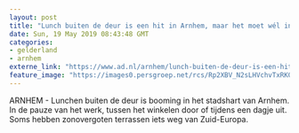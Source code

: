 ```yaml
---
layout: post
title: "Lunch buiten de deur is een hit in Arnhem, maar het moet wél in een half uurtje zijn gepiept"
date: Sun, 19 May 2019 08:43:48 GMT
categories: 
- gelderland 
- arnhem 
externe_link: "https://www.ad.nl/arnhem/lunch-buiten-de-deur-is-een-hit-in-arnhem-maar-het-moet-wel-in-een-half-uurtje-zijn-gepiept~a6d4727a/"
feature_image: "https://images0.persgroep.net/rcs/Rp2XBV_N2sLHVchvTxRK0KXAltw/diocontent/148512204/_fitwidth/400/?appId=21791a8992982cd8da851550a453bd7f&quality=0.7"
---
```


ARNHEM - Lunchen buiten de deur is booming in het stadshart van Arnhem. In de pauze van het werk, tussen het winkelen door of tijdens een dagje uit. Soms hebben zonovergoten terrassen iets weg van Zuid-Europa.
